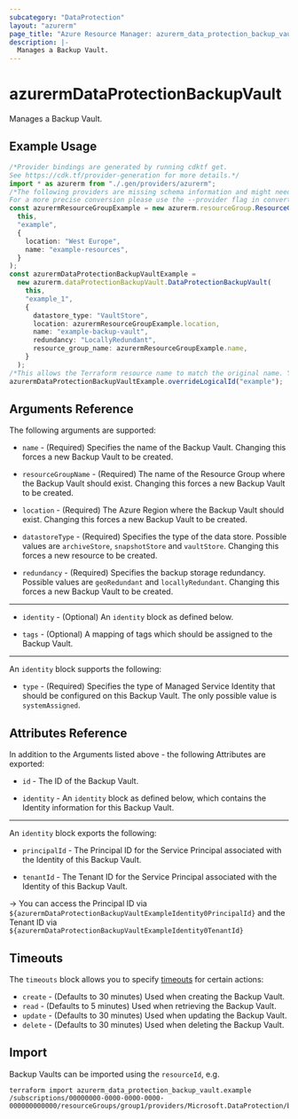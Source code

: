 ```yaml
---
subcategory: "DataProtection"
layout: "azurerm"
page_title: "Azure Resource Manager: azurerm_data_protection_backup_vault"
description: |-
  Manages a Backup Vault.
---
```


# azurermDataProtectionBackupVault

Manages a Backup Vault.

## Example Usage

```typescript
/*Provider bindings are generated by running cdktf get.
See https://cdk.tf/provider-generation for more details.*/
import * as azurerm from "./.gen/providers/azurerm";
/*The following providers are missing schema information and might need manual adjustments to synthesize correctly: azurerm.
For a more precise conversion please use the --provider flag in convert.*/
const azurermResourceGroupExample = new azurerm.resourceGroup.ResourceGroup(
  this,
  "example",
  {
    location: "West Europe",
    name: "example-resources",
  }
);
const azurermDataProtectionBackupVaultExample =
  new azurerm.dataProtectionBackupVault.DataProtectionBackupVault(
    this,
    "example_1",
    {
      datastore_type: "VaultStore",
      location: azurermResourceGroupExample.location,
      name: "example-backup-vault",
      redundancy: "LocallyRedundant",
      resource_group_name: azurermResourceGroupExample.name,
    }
  );
/*This allows the Terraform resource name to match the original name. You can remove the call if you don't need them to match.*/
azurermDataProtectionBackupVaultExample.overrideLogicalId("example");

```

## Arguments Reference

The following arguments are supported:

*   `name` - (Required) Specifies the name of the Backup Vault. Changing this forces a new Backup Vault to be created.

*   `resourceGroupName` - (Required) The name of the Resource Group where the Backup Vault should exist. Changing this forces a new Backup Vault to be created.

*   `location` - (Required) The Azure Region where the Backup Vault should exist. Changing this forces a new Backup Vault to be created.

*   `datastoreType` - (Required) Specifies the type of the data store. Possible values are `archiveStore`, `snapshotStore` and `vaultStore`. Changing this forces a new resource to be created.

*   `redundancy` - (Required) Specifies the backup storage redundancy. Possible values are `geoRedundant` and `locallyRedundant`. Changing this forces a new Backup Vault to be created.

***

*   `identity` - (Optional) An `identity` block as defined below.

*   `tags` - (Optional) A mapping of tags which should be assigned to the Backup Vault.

***

An `identity` block supports the following:

* `type` - (Required) Specifies the type of Managed Service Identity that should be configured on this Backup Vault. The only possible value is `systemAssigned`.

## Attributes Reference

In addition to the Arguments listed above - the following Attributes are exported:

*   `id` - The ID of the Backup Vault.

*   `identity` - An `identity` block as defined below, which contains the Identity information for this Backup Vault.

***

An `identity` block exports the following:

*   `principalId` - The Principal ID for the Service Principal associated with the Identity of this Backup Vault.

*   `tenantId` - The Tenant ID for the Service Principal associated with the Identity of this Backup Vault.

\-> You can access the Principal ID via `${azurermDataProtectionBackupVaultExampleIdentity0PrincipalId}` and the Tenant ID via `${azurermDataProtectionBackupVaultExampleIdentity0TenantId}`

## Timeouts

The `timeouts` block allows you to specify [timeouts](https://www.terraform.io/language/resources/syntax#operation-timeouts) for certain actions:

* `create` - (Defaults to 30 minutes) Used when creating the Backup Vault.
* `read` - (Defaults to 5 minutes) Used when retrieving the Backup Vault.
* `update` - (Defaults to 30 minutes) Used when updating the Backup Vault.
* `delete` - (Defaults to 30 minutes) Used when deleting the Backup Vault.

## Import

Backup Vaults can be imported using the `resourceId`, e.g.

```console
terraform import azurerm_data_protection_backup_vault.example /subscriptions/00000000-0000-0000-0000-000000000000/resourceGroups/group1/providers/Microsoft.DataProtection/backupVaults/vault1
```
